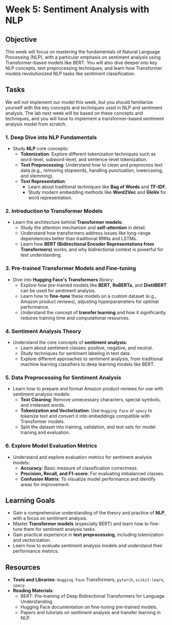 # Week 5: Sentiment Analysis with NLP

## Objective
This week will focus on mastering the fundamentals of Natural Language Processing (NLP), with a particular emphasis on sentiment analysis using Transformer-based models like BERT. You will also dive deeper into key NLP concepts, text preprocessing techniques, and learn how Transformer models revolutionized NLP tasks like sentiment classification.

## Tasks

We will not implement our model this week, but you should familiarize yourself with the key concepts and techniques used in NLP and sentiment analysis. The lab next week will be based on these concepts and techniques, and you will have to implement a transformer-based sentiment analysis model from scratch.

### 1. **Deep Dive into NLP Fundamentals**
- Study **NLP** core concepts:
  - **Tokenization**: Explore different tokenization techniques such as word-level, subword-level, and sentence-level tokenization.
  - **Text Preprocessing**: Understand how to clean and preprocess text data (e.g., removing stopwords, handling punctuation, lowercasing, and stemming).
  - **Text Representation**:
    - Learn about traditional techniques like **Bag of Words** and **TF-IDF**.
    - Study modern embedding methods like **Word2Vec** and **GloVe** for word representation.
  
### 2. **Introduction to Transformer Models**
- Learn the architecture behind **Transformer models**:
  - Study the attention mechanism and **self-attention** in detail.
  - Understand how transformers address issues like long-range dependencies better than traditional RNNs and LSTMs.
  - Learn how **BERT (Bidirectional Encoder Representations from Transformers)** works, and why bidirectional context is powerful for text understanding.
  
### 3. **Pre-trained Transformer Models and Fine-tuning**
- Dive into **Hugging Face's Transformers** library:
  - Explore how pre-trained models like **BERT**, **RoBERTa**, and **DistilBERT** can be used for sentiment analysis.
  - Learn how to **fine-tune** these models on a custom dataset (e.g., Amazon product reviews), adjusting hyperparameters for optimal performance.
  - Understand the concept of **transfer learning** and how it significantly reduces training time and computational resources.
  
### 4. **Sentiment Analysis Theory**
- Understand the core concepts of **sentiment analysis**:
  - Learn about sentiment classes: positive, negative, and neutral.
  - Study techniques for sentiment labeling in text data.
  - Explore different approaches to sentiment analysis, from traditional machine learning classifiers to deep learning models like BERT.

### 5. **Data Preprocessing for Sentiment Analysis**
- Learn how to prepare and format Amazon product reviews for use with sentiment analysis models:
  - **Text Cleaning**: Remove unnecessary characters, special symbols, and irrelevant words.
  - **Tokenization and Vectorization**: Use `Hugging Face` or `spacy` to tokenize text and convert it into embeddings compatible with Transformer models.
  - Split the dataset into training, validation, and test sets for model training and evaluation.

### 6. **Explore Model Evaluation Metrics**
- Understand and explore evaluation metrics for sentiment analysis models:
  - **Accuracy**: Basic measure of classification correctness.
  - **Precision, Recall, and F1-score**: For evaluating imbalanced classes.
  - **Confusion Matrix**: To visualize model performance and identify areas for improvement.

## Learning Goals
- Gain a comprehensive understanding of the theory and practice of **NLP**, with a focus on sentiment analysis.
- Master **Transformer models** (especially BERT) and learn how to fine-tune them for sentiment analysis tasks.
- Gain practical experience in **text preprocessing**, including tokenization and vectorization.
- Learn how to evaluate sentiment analysis models and understand their performance metrics.

## Resources
- **Tools and Libraries**: `Hugging Face` Transformers, `pytorch`, `scikit-learn`, `spacy`.
- **Reading Materials**:
  - BERT: Pre-training of Deep Bidirectional Transformers for Language Understanding.
  - Hugging Face documentation on fine-tuning pre-trained models.
  - Papers and tutorials on sentiment analysis and transfer learning in NLP.

